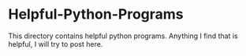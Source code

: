# Helpful-Python-Programs
This directory contains helpful python programs. Anything I find that is helpful, I will try to post here.
